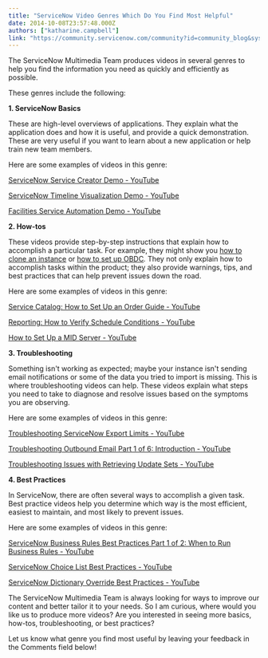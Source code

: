 ```yaml
---
title: "ServiceNow Video Genres Which Do You Find Most Helpful"
date: 2014-10-08T23:57:48.000Z
authors: ["katharine.campbell"]
link: "https://community.servicenow.com/community?id=community_blog&sys_id=74dd66e9dbd0dbc01dcaf3231f961947"
---
```

<p class="p1">The ServiceNow Multimedia Team produces videos in several genres to help you find the information you need as quickly and efficiently as possible.</p><p class="p2"></p><p class="p1">These genres include the following:</p><p class="p2"></p><p class="p3"><span class="s1"><strong>1. ServiceNow Basics</strong></span></p><p class="p3"></p><p class="p1">These are high-level overviews of applications. They explain what the application does and how it is useful, and provide a quick demonstration. These are very useful if you want to learn about a new application or help train new team members.</p><p class="p2"></p><p class="p1">Here are some examples of videos in this genre:</p><p class="p2"><a title="k-external-small" class="jive-link-external-small" href="https://www.youtube.com/watch?v=6mM8GPEAh1c" rel="nofollow" target="_blank">ServiceNow Service Creator Demo - YouTube</a></p><p class="p2"><a title="k-external-small" class="jive-link-external-small" href="https://www.youtube.com/watch?v=JeJTCD6IZD8" rel="nofollow" target="_blank">ServiceNow Timeline Visualization Demo - YouTube</a></p><p class="p2"><a title="k-external-small" class="jive-link-external-small" href="https://www.youtube.com/watch?v=Pg8VUXSuuN4" rel="nofollow" target="_blank">Facilities Service Automation Demo - YouTube</a></p><p class="p3"></p><p class="p1"><strong>2. How-tos</strong></p><p class="p2"></p><p class="p1">These videos provide step-by-step instructions that explain how to accomplish a particular task. For example, they might show you <a title="k-external-small" class="jive-link-external-small" href="https://www.youtube.com/watch?v=9eJLnPN_9U8" rel="nofollow" target="_blank">how to clone an instance</a> or <a title="k-external-small" class="jive-link-external-small" href="https://www.youtube.com/watch?v=IINug57wFk4" rel="nofollow" target="_blank">how to set up OBDC</a><em>. </em>They not only explain how to accomplish tasks within the product; they also provide warnings, tips, and best practices that can help prevent issues down the road.</p><p class="p2"></p><p class="p1">Here are some examples of videos in this genre:</p><p class="p2"><a title="k-external-small" class="jive-link-external-small" href="https://www.youtube.com/watch?v=LGd9730gQww" rel="nofollow" target="_blank">Service Catalog: How to Set Up an Order Guide - YouTube</a></p><p class="p2"><a title="k-external-small" class="jive-link-external-small" href="https://www.youtube.com/watch?v=dw_wmaynlG4" rel="nofollow" target="_blank">Reporting: How to Verify Schedule Conditions - YouTube</a></p><p class="p2"><a title="k-external-small" class="jive-link-external-small" href="https://www.youtube.com/watch?v=x9YK-xAzp6I" rel="nofollow" target="_blank">How to Set Up a MID Server - YouTube</a></p><p class="p2"></p><p class="p1"><strong>3. Troubleshooting</strong></p><p class="p2"></p><p class="p1">Something isn't working as expected; maybe your instance isn't sending email notifications or some of the data you tried to import is missing. This is where troubleshooting videos can help. These videos explain what steps you need to take to diagnose and resolve issues based on the symptoms you are observing.</p><p class="p2"></p><p class="p1">Here are some examples of videos in this genre:</p><p class="p2"><a title="k-external-small" class="jive-link-external-small" href="https://www.youtube.com/watch?v=jZna_EtZFZ4" rel="nofollow" target="_blank">Troubleshooting ServiceNow Export Limits - YouTube</a></p><p class="p2"><a title="k-external-small" class="jive-link-external-small" href="https://www.youtube.com/watch?v=gMsKv2USCa0" rel="nofollow" target="_blank">Troubleshooting Outbound Email Part 1 of 6: Introduction - YouTube</a></p><p class="p3"><a title="k-external-small" class="jive-link-external-small" href="https://www.youtube.com/watch?v=xiwgQjq9WoY" rel="nofollow" target="_blank">Troubleshooting Issues with Retrieving Update Sets - YouTube</a></p><p class="p2"></p><p class="p1"><strong>4. Best Practices </strong></p><p class="p2"></p><p class="p4">In ServiceNow, there are often several ways to accomplish a given task. Best practice videos help you determine which way is the most efficient, easiest to maintain, and most likely to prevent issues.</p><p class="p5"></p><p class="p1">Here are some examples of videos in this genre:</p><p class="p2"><a title="k-external-small" class="jive-link-external-small" href="https://www.youtube.com/watch?v=X_sxELzpOjw" rel="nofollow" target="_blank">ServiceNow Business Rules Best Practices Part 1 of 2: When to Run Business Rules - YouTube</a></p><p class="p3"><a title="k-external-small" class="jive-link-external-small" href="https://www.youtube.com/watch?v=I-m-egREJ5M" rel="nofollow" target="_blank">ServiceNow Choice List Best Practices - YouTube</a></p><p class="p2"><a title="k-external-small" class="jive-link-external-small" href="https://www.youtube.com/watch?v=MUohPE3RNwM" rel="nofollow" target="_blank">ServiceNow Dictionary Override Best Practices - YouTube</a></p><p class="p2"></p><p class="p1">The ServiceNow Multimedia Team is always looking for ways to improve our content and better tailor it to your needs. So I am curious, where would you like us to produce more videos? Are you interested in seeing more basics, how-tos, troubleshooting, or best practices?</p><p class="p2"></p><p class="p1">Let us know what genre you find most useful by leaving your feedback in the Comments field below!</p>